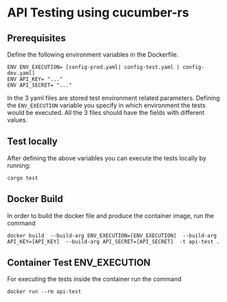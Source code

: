 # API Testing using cucumber-rs

## Prerequisites

Define the following environment variables in the Dockerfile.

```
ENV ENV_EXECUTION= [config-prod.yaml| config-test.yaml | config-dev.yaml]
ENV API_KEY= "..."
ENV API_SECRET= "..."
```

In the 3 yaml files are stored test environment related parameters. Defining the `ENV_EXECUTION` variable you specify in which environment the tests would be executed. All the 3 files should have the fields with different values.

## Test locally

After defining the above variables you can execute the tests locally by running:

```
cargo test
```

## Docker Build

In order to build the docker file and produce the container image,  run the command

```
docker build  --build-arg ENV_EXECUTION=[ENV_EXECUTION]  --build-arg API_KEY=[API_KEY]  --build-arg API_SECRET=[API_SECRET]  -t api-test .
```

## Container Test ENV_EXECUTION

For executing the tests inside the container run the command

```
docker run --rm api-test
```

